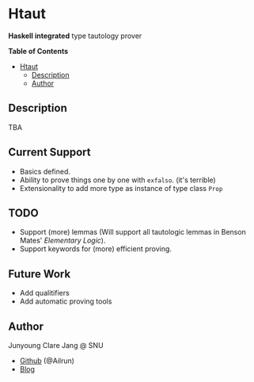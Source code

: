 # Htaut #

**Haskell integrated** type tautology prover

<!-- markdown-toc start - Don't edit this section. Run M-x markdown-toc-generate-toc again -->
**Table of Contents**

- [Htaut](#htaut)
    - [Description](#description)
    - [Author](#author)

<!-- markdown-toc end -->

## Description ##

TBA

## Current Support ##

- Basics defined.
- Ability to prove things one by one with `exfalso`. (it's terrible)
- Extensionality to add more type as instance of type class `Prop`

## TODO ##

- Support (more) lemmas (Will support all tautologic lemmas in Benson Mates' _Elementary Logic_).
- Support keywords for (more) efficient proving.

## Future Work ##

- Add qualitifiers
- Add automatic proving tools

## Author ##

Junyoung Clare Jang @ SNU  
- [Github][Github] (@Ailrun)
- [Blog][Blog]

[Github]: https://github.com/Ailrun
[Blog]: https://ailrun.github.io/
